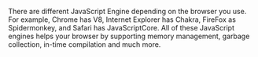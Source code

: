 There are different JavaScript Engine depending on the browser you use. For example, Chrome has V8, Internet Explorer has Chakra, FireFox as Spidermonkey, and Safari has JavaScriptCore. All of these JavaScript engines helps your browser by supporting memory management, garbage collection, in-time compilation and much more.